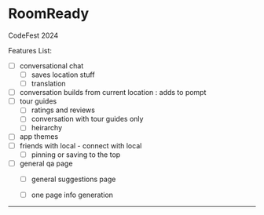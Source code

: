 # RoomReady

CodeFest 2024

Features List:

- [ ]  conversational chat 
	- [ ] saves location stuff
	- [ ] translation
- [ ] conversation builds from current location : adds to pompt
- [ ] tour guides
	- [ ] ratings and reviews
	- [ ] conversation with tour guides only
	- [ ] heirarchy
- [ ] app themes 
- [ ] friends with local - connect with local
	- [ ] pinning or saving to the top 
- [ ] general qa page
	- [ ] general suggestions page 
	- [ ] one page info generation 


---



